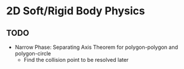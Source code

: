 # 2D Soft/Rigid Body Physics
## TODO
- Narrow Phase: Separating Axis Theorem for polygon-polygon and polygon-circle
    - Find the collision point to be resolved later